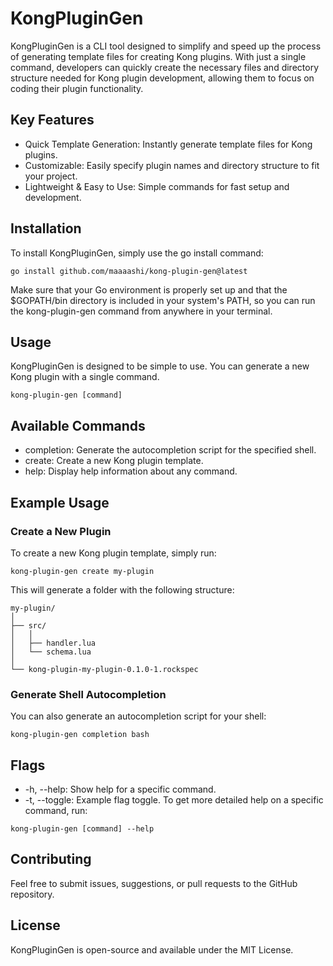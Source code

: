 # KongPluginGen

KongPluginGen is a CLI tool designed to simplify and speed up the process of generating template files for creating Kong plugins. With just a single command, developers can quickly create the necessary files and directory structure needed for Kong plugin development, allowing them to focus on coding their plugin functionality.

## Key Features
- Quick Template Generation: Instantly generate template files for Kong plugins.
- Customizable: Easily specify plugin names and directory structure to fit your project.
- Lightweight & Easy to Use: Simple commands for fast setup and development.

## Installation

To install KongPluginGen, simply use the go install command:

```
go install github.com/maaaashi/kong-plugin-gen@latest
```

Make sure that your Go environment is properly set up and that the $GOPATH/bin directory is included in your system's PATH, so you can run the kong-plugin-gen command from anywhere in your terminal.

## Usage
KongPluginGen is designed to be simple to use. You can generate a new Kong plugin with a single command.

```
kong-plugin-gen [command]
```

## Available Commands
- completion: Generate the autocompletion script for the specified shell.
- create: Create a new Kong plugin template.
- help: Display help information about any command.

## Example Usage

### Create a New Plugin

To create a new Kong plugin template, simply run:

```
kong-plugin-gen create my-plugin
```

This will generate a folder with the following structure:

```
my-plugin/
│
├── src/
│   │
│   ├── handler.lua
│   └── schema.lua
│
└── kong-plugin-my-plugin-0.1.0-1.rockspec
```

### Generate Shell Autocompletion
You can also generate an autocompletion script for your shell:

```
kong-plugin-gen completion bash
```

## Flags

- -h, --help: Show help for a specific command.
- -t, --toggle: Example flag toggle.
To get more detailed help on a specific command, run:

```
kong-plugin-gen [command] --help
```

## Contributing

Feel free to submit issues, suggestions, or pull requests to the GitHub repository.

## License
KongPluginGen is open-source and available under the MIT License.
